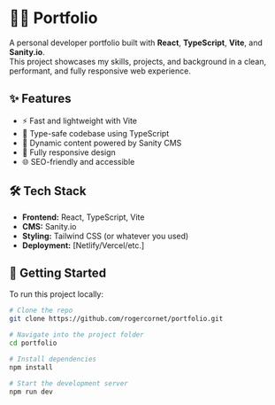 # 🧑‍💻 Portfolio

A personal developer portfolio built with **React**, **TypeScript**, **Vite**, and **Sanity.io**.  
This project showcases my skills, projects, and background in a clean, performant, and fully responsive web experience.

## ✨ Features

- ⚡️ Fast and lightweight with Vite
- 🔐 Type-safe codebase using TypeScript
- 🎨 Dynamic content powered by Sanity CMS
- 📱 Fully responsive design
- 🌐 SEO-friendly and accessible

## 🛠 Tech Stack

- **Frontend:** React, TypeScript, Vite
- **CMS:** Sanity.io
- **Styling:** Tailwind CSS (or whatever you used)
- **Deployment:** [Netlify/Vercel/etc.]

## 🚀 Getting Started

To run this project locally:

```bash
# Clone the repo
git clone https://github.com/rogercornet/portfolio.git

# Navigate into the project folder
cd portfolio

# Install dependencies
npm install

# Start the development server
npm run dev
